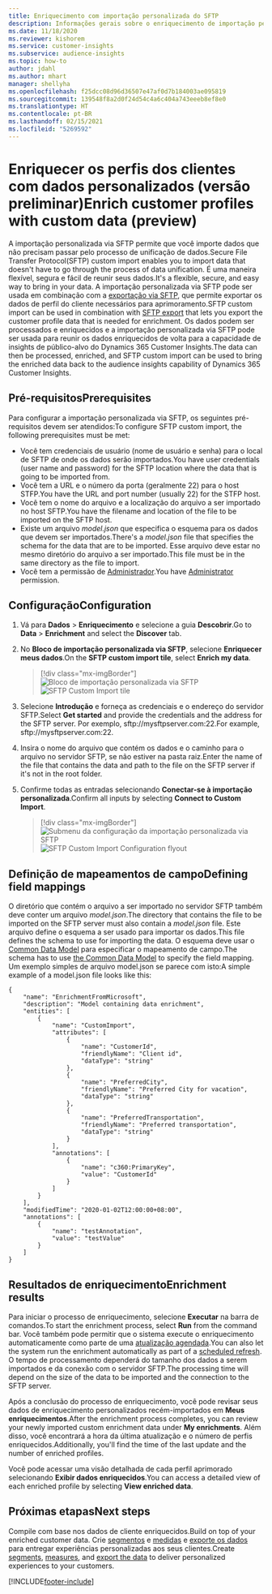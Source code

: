 ```yaml
---
title: Enriquecimento com importação personalizada do SFTP
description: Informações gerais sobre o enriquecimento de importação personalizada do SFTP.
ms.date: 11/18/2020
ms.reviewer: kishorem
ms.service: customer-insights
ms.subservice: audience-insights
ms.topic: how-to
author: jdahl
ms.author: mhart
manager: shellyha
ms.openlocfilehash: f25dcc08d96d36507e47af0d7b184003ae095819
ms.sourcegitcommit: 139548f8a2d0f24d54c4a6c404a743eeeb8ef8e0
ms.translationtype: HT
ms.contentlocale: pt-BR
ms.lasthandoff: 02/15/2021
ms.locfileid: "5269592"
---
```

# <a name="enrich-customer-profiles-with-custom-data-preview"></a><span data-ttu-id="be3e2-103">Enriquecer os perfis dos clientes com dados personalizados (versão preliminar)</span><span class="sxs-lookup"><span data-stu-id="be3e2-103">Enrich customer profiles with custom data (preview)</span></span>

<span data-ttu-id="be3e2-104">A importação personalizada via SFTP permite que você importe dados que não precisam passar pelo processo de unificação de dados.</span><span class="sxs-lookup"><span data-stu-id="be3e2-104">Secure File Transfer Protocol(SFTP) custom import enables you to import data that doesn't have to go through the process of data unification.</span></span> <span data-ttu-id="be3e2-105">É uma maneira flexível, segura e fácil de reunir seus dados.</span><span class="sxs-lookup"><span data-stu-id="be3e2-105">It's a flexible, secure, and easy way to bring in your data.</span></span> <span data-ttu-id="be3e2-106">A importação personalizada via SFTP pode ser usada em combinação com a [exportação via SFTP](export-sftp.md), que permite exportar os dados de perfil do cliente necessários para aprimoramento.</span><span class="sxs-lookup"><span data-stu-id="be3e2-106">SFTP custom import can be used in combination with [SFTP export](export-sftp.md) that lets you export the customer profile data that is needed for enrichment.</span></span> <span data-ttu-id="be3e2-107">Os dados podem ser processados e enriquecidos e a importação personalizada via SFTP pode ser usada para reunir os dados enriquecidos de volta para a capacidade de insights de público-alvo do Dynamics 365 Customer Insights.</span><span class="sxs-lookup"><span data-stu-id="be3e2-107">The data can then be processed, enriched, and SFTP custom import can be used to bring the enriched data back to the audience insights capability of Dynamics 365 Customer Insights.</span></span>

## <a name="prerequisites"></a><span data-ttu-id="be3e2-108">Pré-requisitos</span><span class="sxs-lookup"><span data-stu-id="be3e2-108">Prerequisites</span></span>

<span data-ttu-id="be3e2-109">Para configurar a importação personalizada via SFTP, os seguintes pré-requisitos devem ser atendidos:</span><span class="sxs-lookup"><span data-stu-id="be3e2-109">To configure SFTP custom import, the following prerequisites must be met:</span></span>

- <span data-ttu-id="be3e2-110">Você tem credenciais de usuário (nome de usuário e senha) para o local de SFTP de onde os dados serão importados.</span><span class="sxs-lookup"><span data-stu-id="be3e2-110">You have user credentials (user name and password) for the SFTP location where the data that is going to be imported from.</span></span>
- <span data-ttu-id="be3e2-111">Você tem a URL e o número da porta (geralmente 22) para o host STFP.</span><span class="sxs-lookup"><span data-stu-id="be3e2-111">You have the URL and port number (usually 22) for the STFP host.</span></span>
- <span data-ttu-id="be3e2-112">Você tem o nome do arquivo e a localização do arquivo a ser importado no host SFTP.</span><span class="sxs-lookup"><span data-stu-id="be3e2-112">You have the filename and location of the file to be imported on the SFTP host.</span></span>
- <span data-ttu-id="be3e2-113">Existe um arquivo *model.json* que especifica o esquema para os dados que devem ser importados.</span><span class="sxs-lookup"><span data-stu-id="be3e2-113">There's a *model.json* file that specifies the schema for the data that are to be imported.</span></span> <span data-ttu-id="be3e2-114">Esse arquivo deve estar no mesmo diretório do arquivo a ser importado.</span><span class="sxs-lookup"><span data-stu-id="be3e2-114">This file must be in the same directory as the file to import.</span></span>
- <span data-ttu-id="be3e2-115">Você tem a permissão de [Administrador](permissions.md#administrator).</span><span class="sxs-lookup"><span data-stu-id="be3e2-115">You have [Administrator](permissions.md#administrator) permission.</span></span>

## <a name="configuration"></a><span data-ttu-id="be3e2-116">Configuração</span><span class="sxs-lookup"><span data-stu-id="be3e2-116">Configuration</span></span>

1. <span data-ttu-id="be3e2-117">Vá para **Dados** > **Enriquecimento** e selecione a guia **Descobrir**.</span><span class="sxs-lookup"><span data-stu-id="be3e2-117">Go to **Data** > **Enrichment** and select the **Discover** tab.</span></span>

1. <span data-ttu-id="be3e2-118">No **Bloco de importação personalizada via SFTP**, selecione **Enriquecer meus dados**.</span><span class="sxs-lookup"><span data-stu-id="be3e2-118">On the **SFTP custom import tile**, select **Enrich my data**.</span></span>

   > [!div class="mx-imgBorder"]
   > <span data-ttu-id="be3e2-119">![Bloco de importação personalizada via SFTP](media/SFTP_Custom_Import_tile.png "Bloco de importação personalizada via SFTP")</span><span class="sxs-lookup"><span data-stu-id="be3e2-119">![SFTP Custom Import tile](media/SFTP_Custom_Import_tile.png "SFTP Custom Import tile")</span></span>

1. <span data-ttu-id="be3e2-120">Selecione **Introdução** e forneça as credenciais e o endereço do servidor SFTP.</span><span class="sxs-lookup"><span data-stu-id="be3e2-120">Select **Get started** and provide the credentials and the address for the SFTP server.</span></span> <span data-ttu-id="be3e2-121">Por exemplo, sftp://mysftpserver.com:22.</span><span class="sxs-lookup"><span data-stu-id="be3e2-121">For example, sftp://mysftpserver.com:22.</span></span>

1. <span data-ttu-id="be3e2-122">Insira o nome do arquivo que contém os dados e o caminho para o arquivo no servidor SFTP, se não estiver na pasta raiz.</span><span class="sxs-lookup"><span data-stu-id="be3e2-122">Enter the name of the file that contains the data and path to the file on the SFTP server if it's not in the root folder.</span></span>

1. <span data-ttu-id="be3e2-123">Confirme todas as entradas selecionando **Conectar-se à importação personalizada**.</span><span class="sxs-lookup"><span data-stu-id="be3e2-123">Confirm all inputs by selecting **Connect to Custom Import**.</span></span>

   > [!div class="mx-imgBorder"]
   > <span data-ttu-id="be3e2-124">![Submenu da configuração da importação personalizada via SFTP](media/SFTP_Custom_Import_Configuration_flyout.png "Submenu da configuração da importação personalizada via SFTP")</span><span class="sxs-lookup"><span data-stu-id="be3e2-124">![SFTP Custom Import Configuration flyout](media/SFTP_Custom_Import_Configuration_flyout.png "SFTP Custom Import Configuration flyout")</span></span>

## <a name="defining-field-mappings"></a><span data-ttu-id="be3e2-125">Definição de mapeamentos de campo</span><span class="sxs-lookup"><span data-stu-id="be3e2-125">Defining field mappings</span></span> 

<span data-ttu-id="be3e2-126">O diretório que contém o arquivo a ser importado no servidor SFTP também deve conter um arquivo *model.json*.</span><span class="sxs-lookup"><span data-stu-id="be3e2-126">The directory that contains the file to be imported on the SFTP server must also contain a *model.json* file.</span></span> <span data-ttu-id="be3e2-127">Este arquivo define o esquema a ser usado para importar os dados.</span><span class="sxs-lookup"><span data-stu-id="be3e2-127">This file defines the schema to use for importing the data.</span></span> <span data-ttu-id="be3e2-128">O esquema deve usar o [Common Data Model](https://docs.microsoft.com/common-data-model/) para especificar o mapeamento de campo.</span><span class="sxs-lookup"><span data-stu-id="be3e2-128">The schema has to use [the Common Data Model](https://docs.microsoft.com/common-data-model/) to specify the field mapping.</span></span> <span data-ttu-id="be3e2-129">Um exemplo simples de arquivo model.json se parece com isto:</span><span class="sxs-lookup"><span data-stu-id="be3e2-129">A simple example of a model.json file looks like this:</span></span>

```
{
    "name": "EnrichmentFromMicrosoft",
    "description": "Model containing data enrichment",
    "entities": [
        {
            "name": "CustomImport",
            "attributes": [
                {
                    "name": "CustomerId",
                    "friendlyName": "Client id",
                    "dataType": "string"
                },
                {
                    "name": "PreferredCity",
                    "friendlyName": "Preferred City for vacation",
                    "dataType": "string"
                },
                {
                    "name": "PreferredTransportation",
                    "friendlyName": "Preferred transportation",
                    "dataType": "string"
                }
            ],
            "annotations": [
                {
                    "name": "c360:PrimaryKey",
                    "value": "CustomerId"
                }
            ]
        }
    ],
    "modifiedTime": "2020-01-02T12:00:00+08:00",
    "annotations": [
        {
            "name": "testAnnotation",
            "value": "testValue"
        }
    ]
}
```

## <a name="enrichment-results"></a><span data-ttu-id="be3e2-130">Resultados de enriquecimento</span><span class="sxs-lookup"><span data-stu-id="be3e2-130">Enrichment results</span></span>

<span data-ttu-id="be3e2-131">Para iniciar o processo de enriquecimento, selecione **Executar** na barra de comandos.</span><span class="sxs-lookup"><span data-stu-id="be3e2-131">To start the enrichment process, select **Run** from the command bar.</span></span> <span data-ttu-id="be3e2-132">Você também pode permitir que o sistema execute o enriquecimento automaticamente como parte de uma [atualização agendada](system.md#schedule-tab).</span><span class="sxs-lookup"><span data-stu-id="be3e2-132">You can also let the system run the enrichment automatically as part of a [scheduled refresh](system.md#schedule-tab).</span></span> <span data-ttu-id="be3e2-133">O tempo de processamento dependerá do tamanho dos dados a serem importados e da conexão com o servidor SFTP.</span><span class="sxs-lookup"><span data-stu-id="be3e2-133">The processing time will depend on the size of the data to be imported and the connection to the SFTP server.</span></span>

<span data-ttu-id="be3e2-134">Após a conclusão do processo de enriquecimento, você pode revisar seus dados de enriquecimento personalizados recém-importados em **Meus enriquecimentos**.</span><span class="sxs-lookup"><span data-stu-id="be3e2-134">After the enrichment process completes, you can review your newly imported custom enrichment data under **My enrichments**.</span></span> <span data-ttu-id="be3e2-135">Além disso, você encontrará a hora da última atualização e o número de perfis enriquecidos.</span><span class="sxs-lookup"><span data-stu-id="be3e2-135">Additionally, you'll find the time of the last update and the number of enriched profiles.</span></span>

<span data-ttu-id="be3e2-136">Você pode acessar uma visão detalhada de cada perfil aprimorado selecionando **Exibir dados enriquecidos**.</span><span class="sxs-lookup"><span data-stu-id="be3e2-136">You can access a detailed view of each enriched profile by selecting **View enriched data**.</span></span>

## <a name="next-steps"></a><span data-ttu-id="be3e2-137">Próximas etapas</span><span class="sxs-lookup"><span data-stu-id="be3e2-137">Next steps</span></span>

<span data-ttu-id="be3e2-138">Compile com base nos dados de cliente enriquecidos.</span><span class="sxs-lookup"><span data-stu-id="be3e2-138">Build on top of your enriched customer data.</span></span> <span data-ttu-id="be3e2-139">Crie [segmentos](segments.md) e [medidas](measures.md) e [exporte os dados](export-destinations.md) para entregar experiências personalizadas aos seus clientes.</span><span class="sxs-lookup"><span data-stu-id="be3e2-139">Create [segments](segments.md), [measures](measures.md), and [export the data](export-destinations.md) to deliver personalized experiences to your customers.</span></span>




[!INCLUDE[footer-include](../includes/footer-banner.md)]